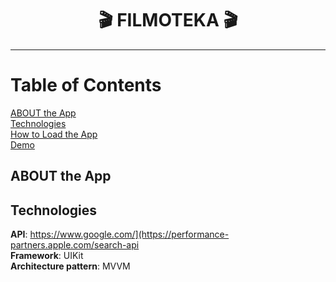 <h1 align="center">
🎬 FILMOTEKA 🎬 
</h1> 

***

# Table of Contents
[ABOUT the App](#ABOUT-the-App) </br>
[Technologies](#Technologies) </br>
[How to Load the App](#How-to-Load-the-App) </br>
[Demo](#Demo)



## ABOUT the App

## Technologies
**API**: https://www.google.com/](https://performance-partners.apple.com/search-api </br>
**Framework**: UIKit  </br>
**Architecture pattern**: MVVM </br>











